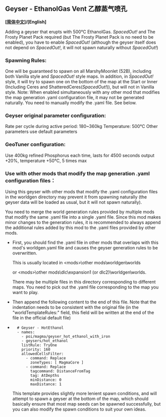 ## Geyser - EthanolGas Vent 乙醇蒸气喷孔

**[[简体中文](..\README.md)]/[English]**

Adding a geyser that erupts with 500℃ EthanolGas. *SpacedOut!* and The Frosty Planet Pack required (but The Frosty Planet Pack is no need to be enabled), you have to enable *SpacedOut!* (although the geyser itself does not depend on *SpacedOut!*, it will not spawn naturally without *SpacedOut!*)

### Spawning Rules:

One will be guaranteed to spawn on all MarshyMoonlet (52B), including both Vanilla style and *SpacedOut!* style maps.
In addition, in *SpacedOut!* style, it will try to spawn one on the bottom of the map at the Start or Inner (Including Ceres and ShatteredCeres(*SpacedOut!*)), but will not in Vanilla style.
Note: When enabled simultaneously with any other mod that modifies the map generation .yaml configuration file, it may not be generated naturally. You need to manually modify the .yaml file. See below.

### Geyser original parameter configuration:

Rate per cycle during active period: 180~360kg
Temperature: 500℃
Other parameters use default parameters

### GeoTuner configuration:

Use 400kg refined Phosphorus each time, lasts for 4500 seconds
output +20%, temperature +50℃, 5 times max

### Use with other mods that modify the map generation .yaml configuration files：

Using this geyser with other mods that modify the .yaml configuration files in the worldgen directory may prevent it from spawning naturally (the geyser data will be loaded as usual, but it will not spawn naturally).

You need to merge the world generation rules provided by multiple mods that modify the same .yaml file into a single .yaml file. Since this mod makes minor changes to the generation rules, it is recommended to always append the additional rules added by this mod to the .yaml files provided by other mods.

- First, you should find the .yaml file in other mods that overlaps with this mod's worldgen.yaml file and causes the geyser generation rules to be overwritten.
  
  This is usually located in \<mods>\other mods\worldgen\worlds
  
  or \<mods>\other mods\dlc\expansion1 (or dlc2)\worldgen\worlds. 
  
  There may be multiple files in this directory corresponding to different maps. You need to pick out the .yaml file corresponding to the map you want to play.

- Then append the following content to the end of this file. Note that the indentation needs to be consistent with the original file (in the "worldTemplateRules:" field, this field will be written at the end of the file in the official default file)

- ```
    # Geyser - HotEthanol
    - names:
      - poi/magma/geyser_hot_ethanol_with_iron
      - geysers/hot_ethanol
      listRule: TryOne
      priority: 160
      allowedCellsFilter:
        - command: Replace
          zoneTypes: [ MagmaCore ]
        - command: Replace
          tagcommand: DistanceFromTag
          tag: AtDepths
          minDistance: 0
          maxDistance: 1
  ```
  
  This template provides slightly more lenient spawn conditions, and will attempt to spawn a geyser at the bottom of the map, which should basically ensure that most map seeds can be spawned successfully, but you can also modify the spawn conditions to suit your own ideas.
